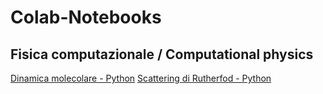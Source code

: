 # Colab-Notebooks

## Fisica computazionale / Computational physics
[Dinamica molecolare - Python](Fisica%20computazionale/Dinamica-molecolare-Python.ipynb)
[Scattering di Rutherfod - Python](Fisica%20computazionale/Scattering-di-Rutherford-Python.ipynb)
